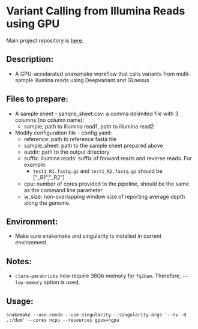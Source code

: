 # Variant Calling from Illumina Reads using GPU

Main project repository is [here](https://github.com/ZexuanZhao/Pegoscapus-hoffmeyeri-sp.A-genome-paper/tree/main).

## Description:
 - A GPU-accelarated snakemake workflow that calls variants from multi-sample illumina reads using Deepvariant and GLnexus

## Files to prepare:
 - A sample sheet - sample_sheet.csv: a comma delimited file with 3 columns (no column name):
   - sample, path to illumina read1, path to illumina read2
 - Modify configuration file - config.yaml:
   - reference:  path to reference fasta file
   - sample_sheet: path to the sample sheet prepared above
   - outdir: path to the output directory
   - suffix: illumina reads' suffix of forward reads and reverse reads. For example:
     - `test1_R1.fastq.gz` and `test1_R2.fastq.gz` should be ["_R1","_R2"]
   - cpu: number of cores provided to the pipeline, should be the same as the command line parameter
   - w_size: non-overlapping window size of reporting average depth along the genome.

## Environment:
 - Make sure snakemake and singularity is installed in current environment.

## Notes:
 - `clara-parabricks` now require 38Gb memory for `fq2bam`. Therefore, `--low-memory` option is used.
## Usage:
`snakemake --use-conda --use-singularity --singularity-args '--nv -B .:/dum' --cores ncpu --resources gpus=ngpu`
